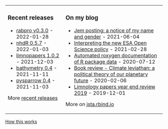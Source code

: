 
<table><tr><td valign="top">

### Recent releases
<!-- recent_releases starts -->
* [rabpro v0.3.0](https://github.com/VeinsOfTheEarth/rabpro/releases/tag/v0.3.0) - 2022-01-28
* [nhdR 0.5.7](https://github.com/jsta/nhdR/releases/tag/0.5.7) - 2022-01-03
* [limnopapers 1.0.2](https://github.com/limnopapers/limnopapers/releases/tag/1.0.2) - 2021-12-03
* [bathymetry 0.4](https://github.com/cont-limno/bathymetry/releases/tag/0.4) - 2021-11-11
* [pysparrow 0.4](https://github.com/jsta/pysparrow/releases/tag/0.4) - 2021-11-03
<!-- recent_releases ends -->
More [recent releases](https://github.com/jsta/jsta/blob/main/releases.md)
</td><td valign="top">

### On my blog
<!-- blog starts -->
* [Jem posting: a notice of my name and gender](https://jsta.rbind.io/blog/jem-posting/) - 2021-06-04
* [Interpreting the new ESA Open Science policy](https://jsta.rbind.io/blog/esa-data-policy/) - 2021-02-28
* [Automated roxygen documentation of R package data](https://jsta.rbind.io/blog/automated-roxygen-documentation-of-r-package-data/) - 2020-07-12
* [Book review - Climate leviathan: a political theory of our planetary future](https://jsta.rbind.io/blog/climate-leviathan-a-polictical-theory-of-our-planetary-future/) - 2020-02-06
* [Limnology papers year end review 2019](https://jsta.rbind.io/blog/limnology-papers-year-end-review-with-a-python-twitter-rss-feed/) - 2019-12-01
<!-- blog ends -->
More on [jsta.rbind.io](https://jsta.rbind.io)
</td></tr></table>

<a href="https://simonwillison.net/2020/Jul/10/self-updating-profile-readme/">How this works</a>
